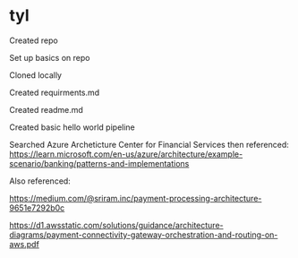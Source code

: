 # tyl

Created repo

Set up basics on repo

Cloned locally

Created requirments.md

Created readme.md

Created basic hello world pipeline

Searched Azure Archeticture Center for Financial Services then referenced: https://learn.microsoft.com/en-us/azure/architecture/example-scenario/banking/patterns-and-implementations 

Also referenced:

https://medium.com/@sriram.inc/payment-processing-architecture-9651e7292b0c

https://d1.awsstatic.com/solutions/guidance/architecture-diagrams/payment-connectivity-gateway-orchestration-and-routing-on-aws.pdf

